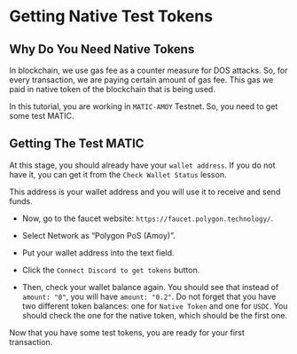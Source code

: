 # Getting Native Test Tokens

## Why Do You Need Native Tokens

In blockchain, we use gas fee as a counter measure for DOS attacks. So, for every transaction, we are paying certain amount of gas fee. This gas we paid in native token of the blockchain that is being used.

In this tutorial, you are working in `MATIC-AMOY` Testnet. So, you need to get some test MATIC.

## Getting The Test MATIC

At this stage, you should already have your `wallet address`. If you do not have it, you can get it from the `Check Wallet Status` lesson.

This address is your wallet address and you will use it to receive and send funds.

- Now, go to the faucet website: `https://faucet.polygon.technology/`.

- Select Network as “Polygon PoS (Amoy)”. 

- Put your wallet address into the text field.

- Click the `Connect Discord to get tokens` button.

- Then, check your wallet balance again. You should see that instead of `amount: "0"`, you will have `amount: "0.2"`. Do not forget that you have two different token balances: one for `Native Token` and one for `USDC`. You should check the one for the native token, which should be the first one.

Now that you have some test tokens, you are ready for your first transaction.
